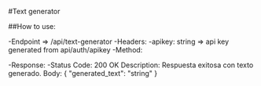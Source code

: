 #Text generator 


##How to use: 

-Endpoint => /api/text-generator
-Headers:
    -apikey: string => api key generated from api/auth/apikey
-Method:

-Response: 
    -Status Code: 200 OK
    Description: Respuesta exitosa con texto generado.
    Body:
      {
        "generated_text": "string"
      }